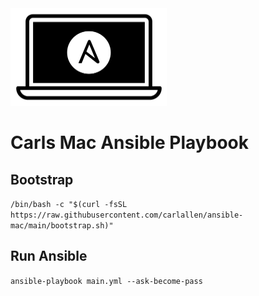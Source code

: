 <img src="https://raw.githubusercontent.com/geerlingguy/mac-dev-playbook/master/files/Mac-Dev-Playbook-Logo.png" width="250" height="156" alt="Mac Dev Playbook Logo" />

# Carls Mac Ansible Playbook

## Bootstrap
`/bin/bash -c "$(curl -fsSL https://raw.githubusercontent.com/carlallen/ansible-mac/main/bootstrap.sh)"`


## Run Ansible
`ansible-playbook main.yml --ask-become-pass`
